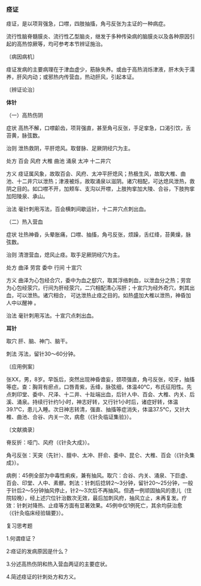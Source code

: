 ### 痉证

痉证，是以项背强急，口噤，四肢抽搐，角弓反张为主证的一种病症。

流行性脑脊髓膜炎、流行性乙型脑炎，继发于多种传染病的脑膜炎以及各种原因引起的高热惊厥等，均可参考本节辨证施治。

〔病因病机〕

痉证发病的主要病理在于津血虚少，筋脉失养。或由于高热消烁津液，肝木失于濡养，肝风内动；或邪热内传营血，热动肝风，引起本证。

〔辨证论治〕

**体针** 

（一）高热伤阴 

症状  高热不解，口噤齘齿，项背强直，甚至角弓反张，手足挛急，口渴引饮，舌苔黄，脉弦数。

治则  泄热救阴，平肝熄风。取督脉、足厥阴经穴为主。

处方  百会  风府  大椎  曲池  涌泉  太冲  十二井穴

方义  痉证属风象，故取百会、风府、太冲平肝熄风；热极生风，故取大椎、曲池、十二井穴以泄热；津液被烁，故取涌泉以滋阴。诸穴相配，可达熄风泄热，救阴之目的。如口噤不开，加颊车、支沟以开噤，上肢拘挛加大陵、合谷，下肢拘挛加阳陵泉、承山。

治法  毫针刺用泻法，百会横刺间歇运针，十二井穴点刺出血。

（二）热入营血 

症状  壮热神昏，头晕胀痛，口噤、抽搐，角弓反张，烦躁，舌红绛，苔黄燥，脉弦数。

治则  清泄营血，熄风止痉。取手足厥阴经穴为主。

处方  曲泽  劳宫  委中  行间  十宣穴

方义  曲泽为心包经合穴，委中为血之郄穴，取其浮络刺血，以泄血分之热；劳宫为心包经荥穴，行间为肝经荥穴，二穴相配清心泻肝；十宣穴为经外奇穴，刺其出血，可以泄热。诸穴相合， 可达泄热止痉之目的。如热盛加大椎以泄热，神昏加人中以醒神 。

治法  毫针刺用泻法。十宣穴点刺出血。

**耳针** 

取穴  肝、脑、神门、脑干。 

刺法  泻法，留针30〜60分钟。

〔应用例案〕

张XX，男，8岁。早饭后，突然出现神昏谵妄，颈项强直，角弓反张，咬牙，抽搐等症。查：胸背有瘀点，口唇青紫，舌绛，脉弦细，体温40℃，布氏征阳性。先点刺印堂、委中、尺泽、十二井、十趾端出血，后针人中、百会、大椎、内关、后溪、涌泉。持续行针约1小时，神志好转，又行针1小时后，诸症好转，体温39.1℃，患儿入睡。次日神志转清，强直、抽搐等症消失，体温37.5℃，又针大椎、曲池、合谷、内关一次，病愈（《针灸临证集验》）。

〔文献摘录〕 

脊反折：哑门、风府（《针灸大成》）。

角弓反张：天突（先针）、膻中、太冲、肝俞、委中、昆仑、大椎、百会（《针灸集成》）。

病例：45例全部为中毒性痢疾，兼有抽风。取穴：合谷、内关、涌泉、下巨虚、百会、印堂、人中、素髎。刺法：针刺后捻转2～3分钟，留针20～25分钟，一般于针后2～5分钟抽风停止，针2～3次后不再抽风。但遇一例顽固抽风的患儿（住院较晚），经上述穴位针治数次无效，最后加刺风府，抽风立止，未再复发。疗效：针刺对降热、止痉等方面有显著效果。45例中仅1例死亡，其余均获治愈（《针灸临床经验辑要》）。

复习思考题 

1.何谓痉证？

2:痉证的发病原因是什么？ 

3.分述高热伤阴和热入营血两证的主要症状。

4.简述痉证的针刺处方和方义。
